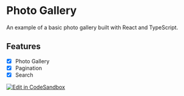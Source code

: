 # Photo Gallery

An example of a basic photo gallery built with React and TypeScript.

## Features

- [x] Photo Gallery
- [x] Pagination
- [x] Search

[![Edit in CodeSandbox](https://assets.codesandbox.io/github/button-edit-lime.svg)](https://codesandbox.io/p/github/codesandbox/codesandbox-template-vite-react/main)

